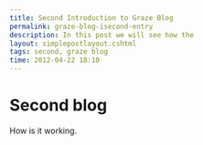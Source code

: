 ```yaml
---
title: Second Introduction to Graze Blog
permalink: graze-blog-isecond-entry
description: In this post we will see how the 
layout: simplepostlayout.cshtml
tags: second, graze blog
time: 2012-04-22 18:10
---
```

# Second blog #
How is it working.
